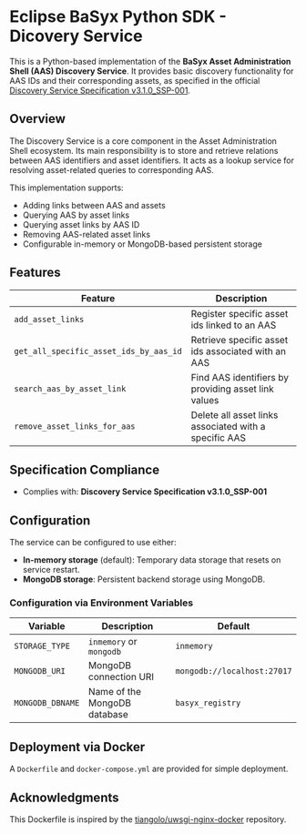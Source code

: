 # Eclipse BaSyx Python SDK - Dicovery Service

This is a Python-based implementation of the **BaSyx Asset Administration Shell (AAS) Discovery Service**.
It provides basic discovery functionality for AAS IDs and their corresponding assets, as specified in the official [Discovery Service Specification v3.1.0_SSP-001](https://app.swaggerhub.com/apis/Plattform_i40/DiscoveryServiceSpecification/V3.1.0_SSP-001).

## Overview

The Discovery Service is a core component in the Asset Administration Shell ecosystem. Its main responsibility is to store and retrieve relations between AAS identifiers and asset identifiers. It acts as a lookup service for resolving asset-related queries to corresponding AAS.

This implementation supports:

- Adding links between AAS and assets
- Querying AAS by asset links
- Querying asset links by AAS ID
- Removing AAS-related asset links
- Configurable in-memory or MongoDB-based persistent storage

## Features

| Feature                                      | Description                                           |
|---------------------------------------------|-------------------------------------------------------|
| `add_asset_links`                           | Register specific asset ids linked to an AAS          |
| `get_all_specific_asset_ids_by_aas_id`      | Retrieve specific asset ids associated with an AAS    |
| `search_aas_by_asset_link`                  | Find AAS identifiers by providing asset link values   |
| `remove_asset_links_for_aas`                | Delete all asset links associated with a specific AAS |

## Specification Compliance

- Complies with: **Discovery Service Specification v3.1.0_SSP-001**

## Configuration

The service can be configured to use either:

- **In-memory storage** (default): Temporary data storage that resets on service restart.
- **MongoDB storage**: Persistent backend storage using MongoDB.

### Configuration via Environment Variables

| Variable        | Description                                | Default                 |
|----------------|--------------------------------------------|-------------------------|
| `STORAGE_TYPE` | `inmemory` or `mongodb`                    | `inmemory`              |
| `MONGODB_URI`  | MongoDB connection URI                     | `mongodb://localhost:27017` |
| `MONGODB_DBNAME` | Name of the MongoDB database               | `basyx_registry`        |

## Deployment via Docker

A `Dockerfile` and `docker-compose.yml` are provided for simple deployment.

## Acknowledgments

This Dockerfile is inspired by the [tiangolo/uwsgi-nginx-docker][10] repository.

[1]: https://github.com/eclipse-basyx/basyx-python-sdk/pull/238
[2]: https://basyx-python-sdk.readthedocs.io/en/latest/backend/local_file.html
[3]: https://github.com/eclipse-basyx/basyx-python-sdk
[4]: https://app.swaggerhub.com/apis/Plattform_i40/AssetAdministrationShellRepositoryServiceSpecification/V3.0.1_SSP-001
[5]: https://app.swaggerhub.com/apis/Plattform_i40/SubmodelRepositoryServiceSpecification/V3.0.1_SSP-001
[6]: https://industrialdigitaltwin.org/content-hub/aasspecifications/idta_01002-3-0_application_programming_interfaces
[7]: https://basyx-python-sdk.readthedocs.io/en/latest/adapter/aasx.html#adapter-aasx
[8]: https://basyx-python-sdk.readthedocs.io/en/latest/adapter/json.html
[9]: https://basyx-python-sdk.readthedocs.io/en/latest/adapter/xml.html
[10]: https://github.com/tiangolo/uwsgi-nginx-docker
